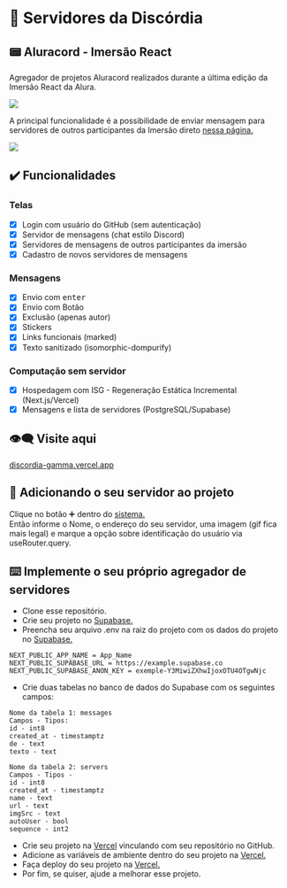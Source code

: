 # 📱 Servidores da Discórdia

## 📟 Aluracord - Imersão React

Agregador de projetos Aluracord realizados durante a última edição da Imersão React da Alura.

[<img src='https://discordia-gamma.vercel.app/login-screen.png'/>](https://discordia-gamma.vercel.app/)  

A principal funcionalidade é a possibilidade de enviar mensagem para servidores de outros participantes da Imersão direto [nessa página.](https://discordia-gamma.vercel.app/)  

[<img src='https://discordia-gamma.vercel.app/main-screen.png'/>](https://discordia-gamma.vercel.app/)  

## ✔️ Funcionalidades

### Telas
- [x] Login com usuário do GitHub (sem autenticação)
- [x] Servidor de mensagens (chat estilo Discord)
- [x] Servidores de mensagens de outros participantes da imersão
- [x] Cadastro de novos servidores de mensagens

### Mensagens
- [x] Envio com <kbd>enter</kbd>
- [x] Envio com Botão
- [x] Exclusão (apenas autor)
- [x] Stickers
- [x] Links funcionais (marked)
- [x] Texto sanitizado (isomorphic-dompurify)

### Computação sem servidor
- [x] Hospedagem com ISG - Regeneração Estática Incremental (Next.js/Vercel)
- [x] Mensagens e lista de servidores (PostgreSQL/Supabase)

## 👁️‍🗨️ Visite aqui
[discordia-gamma.vercel.app](https://discordia-gamma.vercel.app/)  

## 🤖 Adicionando o seu servidor ao projeto
Clique no botão ➕ dentro do [sistema.](https://discordia-gamma.vercel.app/)  
Então informe o Nome, o endereço do seu servidor, uma imagem (gif fica mais legal) e marque a opção sobre identificação do usuário via useRouter.query.  

## ⌨️ Implemente o seu próprio agregador de servidores

- Clone esse repositório.  
- Crie seu projeto no [Supabase.](https://supabase.com/)  
- Preencha seu arquivo .env na raiz do projeto com os dados do projeto no [Supabase.](https://supabase.com/)  

```
NEXT_PUBLIC_APP_NAME = App_Name
NEXT_PUBLIC_SUPABASE_URL = https://example.supabase.co
NEXT_PUBLIC_SUPABASE_ANON_KEY = exemple-Y3MiwiZXhwIjoxOTU4OTgwNjc
```

- Crie duas tabelas no banco de dados do Supabase com os seguintes campos:

```
Nome da tabela 1: messages
Campos - Tipos:
id - int8
created_at - timestamptz
de - text
texto - text
```

```
Nome da tabela 2: servers
Campos - Tipos -
id - int8
created_at - timestamptz
name - text
url - text
imgSrc - text
autoUser - bool
sequence - int2
```

- Crie seu projeto na [Vercel](https://vercel.com/) vinculando com seu repositório no GitHub.  
- Adicione as variáveis de ambiente dentro do seu projeto na [Vercel.](https://vercel.com/)  
- Faça deploy do seu projeto na [Vercel.](https://vercel.com/)  
- Por fim, se quiser, ajude a melhorar esse projeto.  
